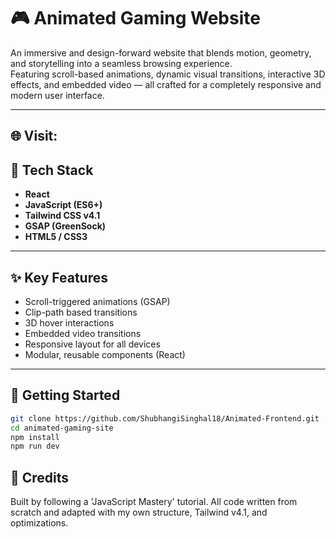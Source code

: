 # 🎮 Animated Gaming Website

An immersive and design-forward website that blends motion, geometry, and storytelling into a seamless browsing experience.  
Featuring scroll-based animations, dynamic visual transitions, interactive 3D effects, and embedded video — all crafted for a completely responsive and modern user interface.

---

## 🌐 Visit: 


## 🔧 Tech Stack

- **React**
- **JavaScript (ES6+)**
- **Tailwind CSS v4.1**
- **GSAP (GreenSock)**
- **HTML5 / CSS3**

---

## ✨ Key Features

- Scroll-triggered animations (GSAP)
- Clip-path based transitions
- 3D hover interactions
- Embedded video transitions
- Responsive layout for all devices
- Modular, reusable components (React)

---

## 🚀 Getting Started

```bash
git clone https://github.com/ShubhangiSinghal18/Animated-Frontend.git
cd animated-gaming-site
npm install
npm run dev
```

## 📝 Credits

Built by following a 'JavaScript Mastery' tutorial. 
All code written from scratch and adapted with my own structure, Tailwind v4.1, and optimizations.